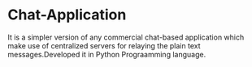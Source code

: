 # Chat-Application
It is a simpler version of any commercial chat-based application which make use of centralized servers for relaying the plain text messages.Developed it in Python Prograamming language.
